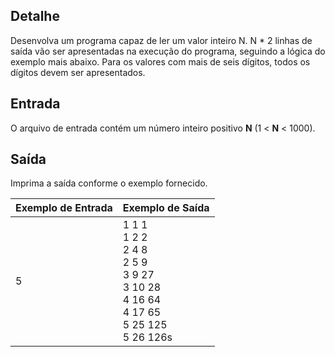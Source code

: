 ## Detalhe

Desenvolva um programa capaz de ler um valor inteiro N. N * 2 linhas de saída vão ser apresentadas na execução do programa, seguindo a lógica do exemplo mais abaixo. Para os valores com mais de seis dígitos, todos os dígitos devem ser apresentados.

## Entrada

O arquivo de entrada contém um número inteiro positivo **N** (1 < **N** < 1000).

## Saída

Imprima a saída conforme o exemplo fornecido.

 

| Exemplo de Entrada | Exemplo de Saída                                             |
| ------------------ | ------------------------------------------------------------ |
| 5                  | 1 1 1<br/>1 2 2<br/>2 4 8<br/>2 5 9<br/>3 9 27<br/>3 10 28<br/>4 16 64<br/>4 17 65<br/>5 25 125<br/>5 26 126s |